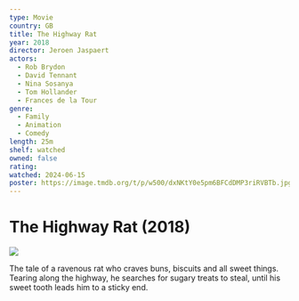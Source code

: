 ```yaml
---
type: Movie
country: GB
title: The Highway Rat
year: 2018
director: Jeroen Jaspaert
actors:
  - Rob Brydon
  - David Tennant
  - Nina Sosanya
  - Tom Hollander
  - Frances de la Tour
genre:
  - Family
  - Animation
  - Comedy
length: 25m
shelf: watched
owned: false
rating:
watched: 2024-06-15
poster: https://image.tmdb.org/t/p/w500/dxNKtY0e5pm6BFCdDMP3riRVBTb.jpg
---
```


# The Highway Rat (2018)

![](https://image.tmdb.org/t/p/w500/dxNKtY0e5pm6BFCdDMP3riRVBTb.jpg)

The tale of a ravenous rat who craves buns, biscuits and all sweet things. Tearing along the highway, he searches for sugary treats to steal, until his sweet tooth leads him to a sticky end.